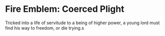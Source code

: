 
# Fire Emblem: Coerced Plight

Tricked into a life of servitude to a being of higher power, a young lord must 
find his way to freedom, or die trying.s


